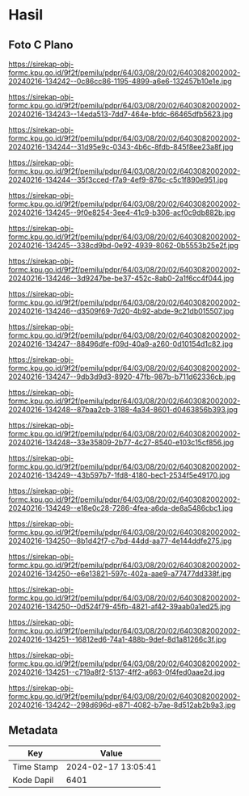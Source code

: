 # Hasil

## Foto C Plano

https://sirekap-obj-formc.kpu.go.id/9f2f/pemilu/pdpr/64/03/08/20/02/6403082002002-20240216-134242--0c86cc86-1195-4899-a6e6-132457b10e1e.jpg

https://sirekap-obj-formc.kpu.go.id/9f2f/pemilu/pdpr/64/03/08/20/02/6403082002002-20240216-134243--14eda513-7dd7-464e-bfdc-66465dfb5623.jpg

https://sirekap-obj-formc.kpu.go.id/9f2f/pemilu/pdpr/64/03/08/20/02/6403082002002-20240216-134244--31d95e9c-0343-4b6c-8fdb-845f8ee23a8f.jpg

https://sirekap-obj-formc.kpu.go.id/9f2f/pemilu/pdpr/64/03/08/20/02/6403082002002-20240216-134244--35f3cced-f7a9-4ef9-876c-c5c1f890e951.jpg

https://sirekap-obj-formc.kpu.go.id/9f2f/pemilu/pdpr/64/03/08/20/02/6403082002002-20240216-134245--9f0e8254-3ee4-41c9-b306-acf0c9db882b.jpg

https://sirekap-obj-formc.kpu.go.id/9f2f/pemilu/pdpr/64/03/08/20/02/6403082002002-20240216-134245--338cd9bd-0e92-4939-8062-0b5553b25e2f.jpg

https://sirekap-obj-formc.kpu.go.id/9f2f/pemilu/pdpr/64/03/08/20/02/6403082002002-20240216-134246--3d9247be-be37-452c-8ab0-2a1f6cc4f044.jpg

https://sirekap-obj-formc.kpu.go.id/9f2f/pemilu/pdpr/64/03/08/20/02/6403082002002-20240216-134246--d3509f69-7d20-4b92-abde-9c21db015507.jpg

https://sirekap-obj-formc.kpu.go.id/9f2f/pemilu/pdpr/64/03/08/20/02/6403082002002-20240216-134247--88496dfe-f09d-40a9-a260-0d10154d1c82.jpg

https://sirekap-obj-formc.kpu.go.id/9f2f/pemilu/pdpr/64/03/08/20/02/6403082002002-20240216-134247--9db3d9d3-8920-47fb-987b-b711d62336cb.jpg

https://sirekap-obj-formc.kpu.go.id/9f2f/pemilu/pdpr/64/03/08/20/02/6403082002002-20240216-134248--87baa2cb-3188-4a34-8601-d0463856b393.jpg

https://sirekap-obj-formc.kpu.go.id/9f2f/pemilu/pdpr/64/03/08/20/02/6403082002002-20240216-134248--33e35809-2b77-4c27-8540-e103c15cf856.jpg

https://sirekap-obj-formc.kpu.go.id/9f2f/pemilu/pdpr/64/03/08/20/02/6403082002002-20240216-134249--43b597b7-1fd8-4180-bec1-2534f5e49170.jpg

https://sirekap-obj-formc.kpu.go.id/9f2f/pemilu/pdpr/64/03/08/20/02/6403082002002-20240216-134249--e18e0c28-7286-4fea-a6da-de8a5486cbc1.jpg

https://sirekap-obj-formc.kpu.go.id/9f2f/pemilu/pdpr/64/03/08/20/02/6403082002002-20240216-134250--8b1d42f7-c7bd-44dd-aa77-4e144ddfe275.jpg

https://sirekap-obj-formc.kpu.go.id/9f2f/pemilu/pdpr/64/03/08/20/02/6403082002002-20240216-134250--e6e13821-597c-402a-aae9-a77477dd338f.jpg

https://sirekap-obj-formc.kpu.go.id/9f2f/pemilu/pdpr/64/03/08/20/02/6403082002002-20240216-134250--0d524f79-45fb-4821-af42-39aab0a1ed25.jpg

https://sirekap-obj-formc.kpu.go.id/9f2f/pemilu/pdpr/64/03/08/20/02/6403082002002-20240216-134251--16812ed6-74a1-488b-9def-8d1a81266c3f.jpg

https://sirekap-obj-formc.kpu.go.id/9f2f/pemilu/pdpr/64/03/08/20/02/6403082002002-20240216-134251--c719a8f2-5137-4ff2-a663-0f4fed0aae2d.jpg

https://sirekap-obj-formc.kpu.go.id/9f2f/pemilu/pdpr/64/03/08/20/02/6403082002002-20240216-134242--298d696d-e871-4082-b7ae-8d512ab2b9a3.jpg


## Metadata

| Key        | Value               |
| ---------- | ------------------- |
| Time Stamp | 2024-02-17 13:05:41 |
| Kode Dapil | 6401                |



